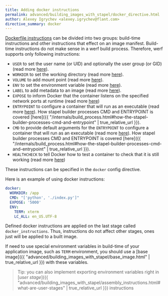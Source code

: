 ```yaml
---
title: Adding docker instructions
permalink: advanced/building_images_with_stapel/docker_directive.html
author: Alexey Igrychev <alexey.igrychev@flant.com>
directive_summary: docker
---
```


[Dockerfile instructions](https://docs.docker.com/engine/reference/builder/) can be divided into two groups: build-time instructions and other instructions that effect on an image manifest. Build-time instructions do not make sense in a werf build process. Therefore, werf supports only following instructions:

* `USER` to set the user name (or UID) and optionally the user group (or GID) (read more [here](https://docs.docker.com/engine/reference/builder/#user)).
* `WORKDIR` to set the working directory (read more [here](https://docs.docker.com/engine/reference/builder/#workdir)).
* `VOLUME` to add mount point (read more [here](https://docs.docker.com/engine/reference/builder/#volume)).
* `ENV` to set the environment variable (read more [here](https://docs.docker.com/engine/reference/builder/#env)).
* `LABEL` to add metadata to an image (read more [here](https://docs.docker.com/engine/reference/builder/#label)).
* `EXPOSE` to inform Docker that the container listens on the specified network ports at runtime (read more [here](https://docs.docker.com/engine/reference/builder/#expose))
* `ENTRYPOINT` to configure a container that will run as an executable (read more [here](https://docs.docker.com/engine/reference/builder/#entrypoint)). How stapel builder processes CMD and ENTRYPOINT is covered [here]({{ "/internals/build_process.html#how-the-stapel-builder-processes-cmd-and-entrypoint" | true_relative_url }}).
* `CMD` to provide default arguments for the `ENTRYPOINT` to configure a container that will run as an executable (read more [here](https://docs.docker.com/engine/reference/builder/#cmd)). How stapel builder processes CMD and ENTRYPOINT is covered [here]({{ "/internals/build_process.html#how-the-stapel-builder-processes-cmd-and-entrypoint" | true_relative_url }}).
* `HEALTHCHECK` to tell Docker how to test a container to check that it is still working (read more [here](https://docs.docker.com/engine/reference/builder/#healthcheck))

These instructions can be specified in the `docker` config directive.

Here is an example of using docker instructions:

```yaml
docker:
  WORKDIR: /app
  CMD: "['python', './index.py']"
  EXPOSE: '5000'
  ENV:
    TERM: xterm
    LC_ALL: en_US.UTF-8
```

Defined docker instructions are applied on the last stage called `docker_instructions`.
Thus, instructions do not affect other stages, ones just will be applied to a built image.

If need to use special environment variables in build-time of your application image, such as `TERM` environment, you should use a [base image]({{ "advanced/building_images_with_stapel/base_image.html" | true_relative_url }}) with these variables.

> Tip: you can also implement exporting environment variables right in [_user stage_]({{ "advanced/building_images_with_stapel/assembly_instructions.html#what-are-user-stages" | true_relative_url }}) instructions

